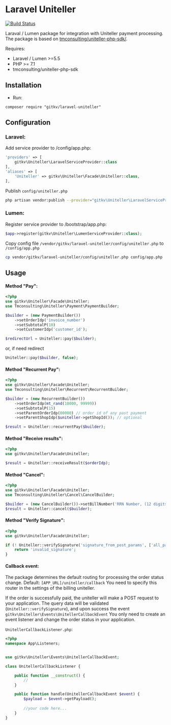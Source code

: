Laravel Uniteller
===================

[![Build Status](https://travis-ci.org/tmconsulting/uniteller-php-sdk.svg?branch=0.2.0)](https://travis-ci.org/tmconsulting/uniteller-php-sdk)

Laraval / Lumen package for integration with Uniteller payment processing.
The package is based on [tmconsulting/uniteller-php-sdk/](https://github.com/tmconsulting/uniteller-php-sdk/).

Requires:
* Laravel / Lumen >=5.5
* PHP >= 7.1
* tmconsulting/uniteller-php-sdk


Installation
------------
* Run:
```code
composer require "gitkv/laravel-uniteller"
```

Configuration
-------------
### Laravel:
Add service provider to /config/app.php:
```php
'providers' => [
    gitkv\Uniteller\LaravelServiceProvider::class
],
'aliases' => [
    'Uniteller' => gitkv\Uniteller\Facade\Uniteller::class,
],
```

Publish `config/uniteller.php`
```bash
php artisan vendor:publish --provider="gitkv\Uniteller\LaravelServiceProvider" --tag=config
```

### Lumen:
Register service provider to /bootstrap/app.php:
```php
$app->register(gitkv\Uniteller\LumenServiceProvider::class);
```

Copy config file `/vendor/gitkv/laravel-uniteller/config/uniteller.php` to `/config/app.php`
```bash
cp vendor/gitkv/laravel-uniteller/config/uniteller.php config/app.php
```


Usage
-----
#### Method "Pay":
```php
<?php
use gitkv\Uniteller\Facade\Uniteller;
use Tmconsulting\Uniteller\Payment\PaymentBuilder;

$builder = (new PaymentBuilder())
    ->setOrderIdp('invoice_number')
    ->setSubtotalP(10)
    ->setCustomerIdp('customer_id');

$redirectUrl = Uniteller::pay($builder);
```

or, if need redirect

```php
Uniteller::pay($builder, false);
```

#### Method "Recurrent Pay":
```php
<?php
use gitkv\Uniteller\Facade\Uniteller;
use Tmconsulting\Uniteller\Recurrent\RecurrentBuilder;

$builder = (new RecurrentBuilder())
    ->setOrderIdp(mt_rand(10000, 99999))
    ->setSubtotalP(15)
    ->setParentOrderIdp(00000) // order id of any past payment
    ->setParentShopIdp($uniteller->getShopId()); // optional

$result = Uniteller::recurrentPay($builder);
```

#### Method "Receive results":
```php
<?php
use gitkv\Uniteller\Facade\Uniteller;

$result = Uniteller::receiveResult($orderIdp);
```

#### Method "Cancel":
```php
<?php
use gitkv\Uniteller\Facade\Uniteller;
use Tmconsulting\Uniteller\Cancel\CancelBuilder;

$builder = (new CancelBuilder())->setBillNumber('RRN Number, (12 digits)');
$result = Uniteller::cancel($builder);
```

#### Method "Verify Signature":
```php
<?php
use gitkv\Uniteller\Facade\Uniteller;

if (! Uniteller::verifySignature('signature_from_post_params', ['all_parameters_from_post'])) {
    return 'invalid_signature';
}
```

#### Callback event:
The package determines the default routing for processing the order status change.
Default: `[APP_URL]/uniteller/callback`
You need to specify this router in the settings of the billing uniteller.

If the order is successfully paid, the uniteller will make a POST request to your application.
The query data will be validated (`Uniteller::verifySignature`), and upon success the event `gitkv\Uniteller\Events\UnitellerCallbackEvent`
You only need to create an event listener and change the order status in your application.

`UnitellerCallbackListener.php`:
```php
<?php
namespace App\Listeners;


use gitkv\Uniteller\Events\UnitellerCallbackEvent;

class UnitellerCallbackListener {

    public function __construct() {
        //
    }

    public function handle(UnitellerCallbackEvent $event) {
        $payload = $event->getPayload();
        
        //your code here...
    }
}
```
